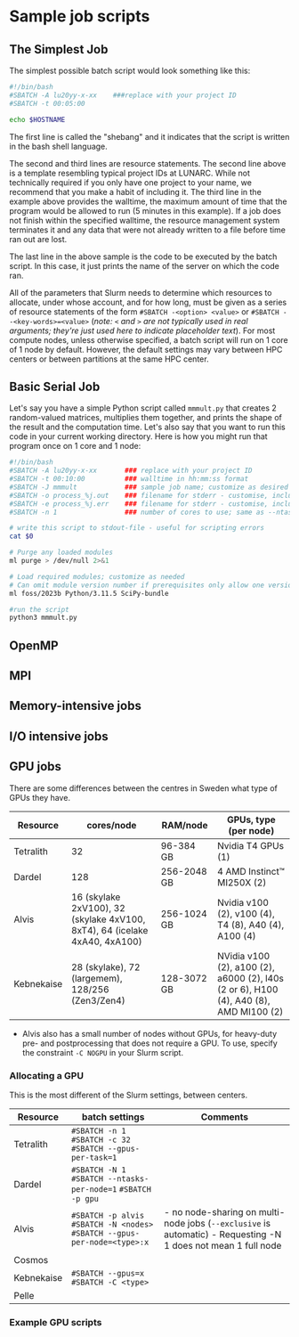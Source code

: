 # Sample job scripts

## The Simplest Job

The simplest possible batch script would look something like this:

```bash
#!/bin/bash
#SBATCH -A lu20yy-x-xx    ###replace with your project ID
#SBATCH -t 00:05:00

echo $HOSTNAME
```

The first line is called the "shebang" and it indicates that the script is
written in the bash shell language.

The second and third lines are resource statements. The second line above is a
template resembling typical project IDs at LUNARC. While not technically required
if you only have one project to your name, we recommend that you make a habit of
including it. The third line in the example above provides the walltime, the
maximum amount of time that the program would be allowed to run (5 minutes in
this example). If a job does not finish within the specified walltime, the
resource management system terminates it and any data that were not already
written to a file before time ran out are lost.

The last line in the above sample is the code to be executed by the batch script.
In this case, it just prints the name of the server on which the code ran.

All of the parameters that Slurm needs to determine which resources to allocate,
under whose account, and for how long, must be given as a series of resource
statements of the form `#SBATCH -<option> <value>` or `#SBATCH --<key-words>=<value>`
(*note: `<` and `>` are not typically used in real arguments; they're just used*
*here to indicate placeholder text*). For most compute nodes, unless otherwise
specified, a batch script will run on 1 core of 1 node by default. However, the
default settings may vary between HPC centers or between partitions at the same
HPC center.

## Basic Serial Job

Let's say you have a simple Python script called `mmmult.py` that creates 2
random-valued matrices, multiplies them together, and prints the shape of the
result and the computation time. Let's also say that you want to run this code
in your current working directory. Here is how you might run that program once
on 1 core and 1 node:

```bash
#!/bin/bash
#SBATCH -A lu20yy-x-xx       ### replace with your project ID
#SBATCH -t 00:10:00          ### walltime in hh:mm:ss format
#SBATCH -J mmmult            ### sample job name; customize as desired or omit
#SBATCH -o process_%j.out    ### filename for stderr - customise, include %j
#SBATCH -e process_%j.err    ### filename for stderr - customise, include %j
#SBATCH -n 1                 ### number of cores to use; same as --ntasks-per-node

# write this script to stdout-file - useful for scripting errors
cat $0

# Purge any loaded modules
ml purge > /dev/null 2>&1

# Load required modules; customize as needed
# Can omit module version number if prerequisites only allow one version
ml foss/2023b Python/3.11.5 SciPy-bundle

#run the script
python3 mmmult.py
```

## OpenMP 

## MPI 

## Memory-intensive jobs 

## I/O intensive jobs 

## GPU jobs 

There are some differences between the centres in Sweden what type of GPUs they have. 

| Resource | cores/node | RAM/node | GPUs, type (per node) | 
| -------- | ---------- | -------- | ---- |
| Tetralith | 32 | 96-384 GB | Nvidia T4 GPUs (1) | 
| Dardel | 128 | 256-2048 GB | 4 AMD Instinct™ MI250X (2) | 
| Alvis | 16 (skylake 2xV100), 32 (skylake 4xV100, 8xT4), 64 (icelake 4xA40, 4xA100) | 256-1024 GB | Nvidia v100 (2), v100 (4), T4 (8), A40 (4), A100 (4) |
| Kebnekaise | 28 (skylake), 72 (largemem), 128/256 (Zen3/Zen4) | 128-3072 GB | NVidia v100 (2), a100 (2), a6000 (2), l40s (2 or 6), H100 (4), A40 (8), AMD MI100 (2) |

- Alvis also has a small number of nodes without GPUs, for heavy-duty pre- and postprocessing that does not require a GPU. To use, specify the constraint ``-C NOGPU`` in your Slurm script.

### Allocating a GPU 

This is the most different of the Slurm settings, between centers.

| Resource | batch settings | Comments |
| -------- | -------------- | -------- |
| Tetralith | ``#SBATCH -n 1``  ``#SBATCH -c 32`` ``#SBATCH --gpus-per-task=1`` | |
| Dardel    | ``#SBATCH -N 1``  ``#SBATCH --ntasks-per-node=1``  ``#SBATCH -p gpu`` | |
| Alvis | ``#SBATCH -p alvis``  ``#SBATCH -N <nodes>``  ``#SBATCH --gpus-per-node=<type>:x`` | - no node-sharing on multi-node jobs  (``--exclusive`` is automatic)  - Requesting -N 1 does not mean 1 full node | 
| Cosmos | | |
| Kebnekaise | ``#SBATCH --gpus=x``  ``#SBATCH -C <type>`` | | 
| Pelle | | | 

### Example GPU scripts 

